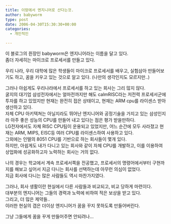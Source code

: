 ```yaml
---
title: 이땅에서 엔지니어로 산다는것.
author: babyworm
type: post
date: 2006-04-30T15:30:30+00:00
categories:
  - 개인적인

---
```

이 블로그의 쥔장인 babyworm은 엔지니어라는 이름을 달고 있다.<br>
좀더 자세히는 마이크로 프로세서를 만들고 있다.

우리 나라, 우리 대학에 많은 학생들이 마이크로 프로세서를 배우고, 실험삼아 만들어보기도 하고, 꿈을 키우고 있는 것으로 알고 있다. (나만의 생각인지도 모르지만..)

그러나 아쉽게도 우리나라에서 프로세서를 하고 있는 회사는 그리 많지 않다.<br>
굴지의 대기업 삼성전자에서는 얼마전까지만 해도 calmRISC라는 저전력 프로세서군에 투자를 하고 있었지만 현재는 완전히 접은 상태이고, 현재는 ARM cpu를 라이센스 받아 생산하고 있다.<br>
자체 CPU 아키텍쳐는 아닐지라도 뛰어난 엔지니어와 공정기술을 가지고 있는 삼성인지라 아주 좋은 성능의 CPU를 만들어 내고 있다는 점은 평가 받을만하다.<br>
LG전자에서도 자체 RISC CPU팀이 운용되고 있었지만, 어느 순간에 모두 사라졌고 현재는 ARM, MIPS, EISC등 여러 CPU를 라이센스하여 사용하고 있다.<br>
그외에는 인텔의 8051 CPU를 기반으로 하는 회사들이 몇개 있다. <br>
하지만, 아쉽게도 내가 다니고 있는 회사와 같이 자체 CPU를 개발하고, 이를 이용하여 상업화에 성공화하고자 노력하는 회사는 거의 없다.

나의 경우는 학교에서 계속 프로세서쪽을 전공했고, 프로세서의 명령어에서부터 구현까지를 해보고 싶어서 지금 다니는 회사를 선택하는데 아무런 의심이 없었다.<br>
지금 회사에 다니는 많은 사람들도 역시 마찬가지였다.

그러나, 회사 생활이란 현실에서 다른 사람들과 비교되고, 비교 당하게 마련이다.<br>
대부분의 엔지니어는 그들의 경력과 노력에 비하여 적은 보상을 받고 있다.<br>
그리고, 더 많은 제약들..<br>
이러한 현실의 갭은 더이상 엔지니어가 꿈을 꾸지 못하도록 만들어버린다. 

그냥 그들에게 꿈을 꾸게 만들어주면 안되려나…
